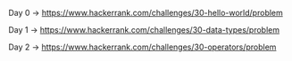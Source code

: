 Day 0 -> https://www.hackerrank.com/challenges/30-hello-world/problem

Day 1 -> https://www.hackerrank.com/challenges/30-data-types/problem

Day 2 -> https://www.hackerrank.com/challenges/30-operators/problem
